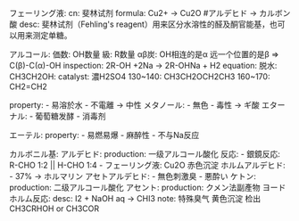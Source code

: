 
フェーリング液:
  cn: 斐林试剂
  formula: Cu2+ -> Cu2O #アルデヒド -> カルボン酸
  desc: 斐林试剂（Fehling's reagent）用来区分水溶性的醛及酮官能基，也可以用来测定单糖。

アルコール:
  価数: OH数量
  級: R数量
  αβ炭: OH相连的是α 远一个位置的是β => C(β)-C(α)-OH
  inspection: 2R-OH +2Na ->  2R-OHNa + H2
  equation:
    脱水:
      CH3CH2OH:
         catalyst: 濃H2SO4
         130~140: CH3CH2OCH2CH3
         160~170: CH2=CH2

  property:
    - 易溶於水
    - 不電離 -> 中性
  メタノール:
    - 無色
    - 毒性 -> ギ酸
  エターナル:
    - 葡萄糖发酵
    - 消毒剂

  エーテル:
    property:
      - 易燃易爆
      - 麻醉性
      - 不与Na反应

  カルボニル基:
    アルデヒド:
      production: 一级アルコール酸化
      反応:
        - 銀鏡反応: R-CHO 1:2 || H-CHO 1:4
        - フェーリング液: Cu2O 赤色沉淀
      ホルムアルデヒド:
        - 37% -> ホルマリン
      アセトアルデヒド:
        - 無色刺激臭
        - 悪酔い
    ケトン:
      production: 二级アルコール酸化
      アセント:
        production: クメン法副產物
    ヨードホルム反応:
      desc: I2 + NaOH aq -> CHI3
      note: 特殊臭气 黄色沉淀 检出CH3CRHOH or CH3COR
